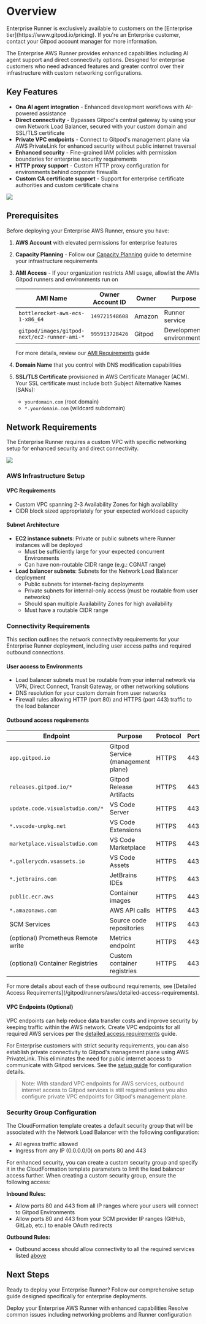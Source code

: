 # Overview

<Warning>
  Enterprise Runner is exclusively available to customers on the [Enterprise tier](https://www.gitpod.io/pricing). If you're an Enterprise customer, contact your Gitpod account manager for more information.
</Warning>

The Enterprise AWS Runner provides enhanced capabilities including AI agent support and direct connectivity options. Designed for enterprise customers who need advanced features and greater control over their infrastructure with custom networking configurations.

## Key Features

* **Ona AI agent integration** - Enhanced development workflows with AI-powered assistance
* **Direct connectivity** - Bypasses Gitpod's central gateway by using your own Network Load Balancer, secured with your custom domain and SSL/TLS certificate
* **Private VPC endpoints** - Connect to Gitpod's management plane via AWS PrivateLink for enhanced security without public internet traversal
* **Enhanced security** - Fine-grained IAM policies with permission boundaries for enterprise security requirements
* **HTTP proxy support** - Custom HTTP proxy configuration for environments behind corporate firewalls
* **Custom CA certificate support** - Support for enterprise certificate authorities and custom certificate chains

<Frame caption="Enterprise Runner architecture">
  <img src="https://www.gitpod.io/images/docs/flex/runners/enterprise-runner.webp" />
</Frame>

## Prerequisites

Before deploying your Enterprise AWS Runner, ensure you have:

1. **AWS Account** with elevated permissions for enterprise features

2. **Capacity Planning** - Follow our [Capacity Planning](/gitpod/runners/aws/capacity-planning) guide to determine your infrastructure requirements

3. **AMI Access** - If your organization restricts AMI usage, allowlist the AMIs Gitpod runners and environments run on

   | AMI Name                                     | Owner Account ID | Owner  | Purpose                  |
   | -------------------------------------------- | ---------------- | ------ | ------------------------ |
   | `bottlerocket-aws-ecs-1-x86_64`              | `149721548608`   | Amazon | Runner service           |
   | `gitpod/images/gitpod-next/ec2-runner-ami-*` | `995913728426`   | Gitpod | Development environments |

   For more details, review our [AMI Requirements](/gitpod/runners/aws/detailed-access-requirements#ami-requirements) guide

4. **Domain Name** that you control with DNS modification capabilities

5. **SSL/TLS Certificate** provisioned in AWS Certificate Manager (ACM). Your SSL certificate must include both Subject Alternative Names (SANs):
   * `yourdomain.com` (root domain)
   * `*.yourdomain.com` (wildcard subdomain)

## Network Requirements

The Enterprise Runner requires a custom VPC with specific networking setup for enhanced security and direct connectivity.

<Frame caption="Network Configuration Diagram">
  <img src="https://www.gitpod.io/images/docs/flex/runners/aws-networking-enterprise.webp" />
</Frame>

### AWS Infrastructure Setup

#### VPC Requirements

* Custom VPC spanning 2-3 Availability Zones for high availability
* CIDR block sized appropriately for your expected workload capacity

#### Subnet Architecture

* **EC2 instance subnets**: Private or public subnets where Runner instances will be deployed
  * Must be sufficiently large for your expected concurrent Environments
  * Can have non-routable CIDR range (e.g.: CGNAT range)
* **Load balancer subnets**: Subnets for the Network Load Balancer deployment
  * Public subnets for internet-facing deployments
  * Private subnets for internal-only access (must be routable from user networks)
  * Should span multiple Availability Zones for high availability
  * Must have a routable CIDR range

### Connectivity Requirements

This section outlines the network connectivity requirements for your Enterprise Runner deployment, including user access paths and required outbound connections.

#### User access to Environments

* Load balancer subnets must be routable from your internal network via VPN, Direct Connect, Transit Gateway, or other networking solutions
* DNS resolution for your custom domain from user networks
* Firewall rules allowing HTTP (port 80) and HTTPS (port 443) traffic to the load balancer

#### Outbound access requirements

| Endpoint                           | Purpose                           | Protocol | Port |
| ---------------------------------- | --------------------------------- | -------- | ---- |
| `app.gitpod.io`                    | Gitpod Service (management plane) | HTTPS    | 443  |
| `releases.gitpod.io/*`             | Gitpod Release Artifacts          | HTTPS    | 443  |
| `update.code.visualstudio.com/*`   | VS Code Server                    | HTTPS    | 443  |
| `*.vscode-unpkg.net`               | VS Code Extensions                | HTTPS    | 443  |
| `marketplace.visualstudio.com`     | VS Code Marketplace               | HTTPS    | 443  |
| `*.gallerycdn.vsassets.io`         | VS Code Assets                    | HTTPS    | 443  |
| `*.jetbrains.com`                  | JetBrains IDEs                    | HTTPS    | 443  |
| `public.ecr.aws`                   | Container images                  | HTTPS    | 443  |
| `*.amazonaws.com`                  | AWS API calls                     | HTTPS    | 443  |
| SCM Services                       | Source code repositories          | HTTPS    | 443  |
| (optional) Prometheus Remote write | Metrics endpoint                  | HTTPS    | 443  |
| (optional) Container Registries    | Custom container registries       | HTTPS    | 443  |

<Note>
  For more details about each of these outbound requirements, see [Detailed Access Requirements](/gitpod/runners/aws/detailed-access-requirements).
</Note>

#### VPC Endpoints (Optional)

VPC endpoints can help reduce data transfer costs and improve security by keeping traffic within the AWS network. Create VPC endpoints for all required AWS services per the [detailed access requirements](/gitpod/runners/aws/detailed-access-requirements#aws-services) guide.

For Enterprise customers with strict security requirements, you can also establish private connectivity to Gitpod's management plane using AWS PrivateLink. This eliminates the need for public internet access to communicate with Gitpod services. See the [setup guide](/gitpod/runners/aws/enterprise-runner/setup#private-vpc-endpoints-optional) for configuration details.

> Note: With standard VPC endpoints for AWS services, outbound internet access to Gitpod services is still required unless you also configure private VPC endpoints for Gitpod's management plane.

### Security Group Configuration

The CloudFormation template creates a default security group that will be associated with the Network Load Balancer with the following configuration:

* All egress traffic allowed
* Ingress from any IP (0.0.0.0/0) on ports 80 and 443

For enhanced security, you can create a custom security group and specify it in the CloudFormation template parameters to limit the load balancer access further. When creating a custom security group, ensure the following access:

**Inbound Rules:**

* Allow ports 80 and 443 from all IP ranges where your users will connect to Gitpod Environments
* Allow ports 80 and 443 from your SCM provider IP ranges (GitHub, GitLab, etc.) to enable OAuth redirects

**Outbound Rules:**

* Outbound access should allow connectivity to all the required services listed [above](#outbound-access-requirements)

## Next Steps

Ready to deploy your Enterprise Runner? Follow our comprehensive setup guide designed specifically for enterprise deployments.

<CardGroup cols={2}>
  <Card title="Set up Enterprise Runner" icon="rocket" href="/gitpod/runners/aws/enterprise-runner/setup">
    Deploy your Enterprise AWS Runner with enhanced capabilities
  </Card>

  <Card title="Troubleshooting AWS Runners" icon="wrench" href="/gitpod/runners/aws/troubleshooting-runners">
    Resolve common issues including networking problems and Runner configuration
  </Card>
</CardGroup>
